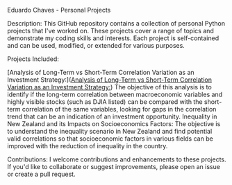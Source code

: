 Eduardo Chaves - Personal Projects

Description:
This GitHub repository contains a collection of personal Python projects that I've worked on. 
These projects cover a range of topics and demonstrate my coding skills and interests. Each project is self-contained and can be used, modified, or extended for various purposes. 

Projects Included:

[Analysis of Long-Term vs Short-Term Correlation Variation as an Investment Strategy:]([Analysis of Long-Term vs Short-Term Correlation Variation as an Investment Strategy:](https://github.com/eduardobchaves/projects/blob/main/Analysis%20of%20Long-Term%20vs%20Short-Term%20Correlation%20Variation%20as%20an%20Investment%20Strategy.ipynb)) The objective of this analysis is to identify if the long-term correlation between macroeconomic variables and highly visible stocks (such as DJIA listed) can be compared with the short-term correlation of the same variables, looking for gaps in the correlation trend that can be an indication of an investment opportunity.
Inequality in New Zealand and its Impacts on Socioeconomics Factors: The objective is to understand the inequality scenario in New Zealand and find potential valid correlations so that socioeconomic factors in various fields can be improved with the reduction of inequality in the country.

Contributions:
I welcome contributions and enhancements to these projects. If you'd like to collaborate or suggest improvements, please open an issue or create a pull request.
